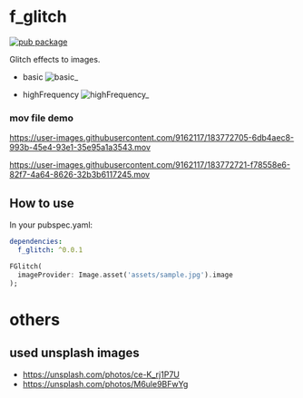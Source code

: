# f_glitch

[![pub package](https://img.shields.io/pub/v/f_glitch.svg)](https://pub.dev/packages/f_glitch)

Glitch effects to images.

- basic
![basic_](https://user-images.githubusercontent.com/9162117/183775728-77000c77-73aa-4395-9b58-0abff74751ea.gif)

- highFrequency
![highFrequency_](https://user-images.githubusercontent.com/9162117/183775762-64edf697-2c27-4431-8208-935b631b99de.gif)


### mov file demo
https://user-images.githubusercontent.com/9162117/183772705-6db4aec8-993b-45e4-93e1-35e95a1a3543.mov

https://user-images.githubusercontent.com/9162117/183772721-f78558e6-82f7-4a64-8626-32b3b6117245.mov

## How to use

In your pubspec.yaml:
```yaml
dependencies:
  f_glitch: ^0.0.1
```

```dart
FGlitch(
  imageProvider: Image.asset('assets/sample.jpg').image
);
```

# others
## used unsplash images
- https://unsplash.com/photos/ce-K_rj1P7U
- https://unsplash.com/photos/M6ule9BFwYg
